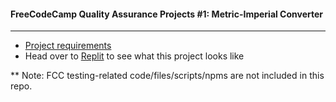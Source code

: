 #### FreeCodeCamp Quality Assurance Projects #1: Metric-Imperial Converter
---
- [Project requirements](https://www.freecodecamp.org/learn/quality-assurance/quality-assurance-projects/metric-imperial-converter)
- Head over to [Replit](https://metric-imperial-converter.chung-songyu.repl.co) to see what this project looks like

** Note: FCC testing-related code/files/scripts/npms are not included in this repo.

